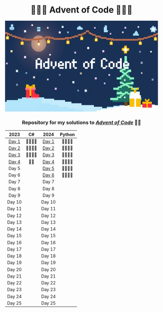 <h1 align="center">🎅🏻🎄 Advent of Code 🎄🎅🏻</h1>

<p align="center">
  <img src="Assets/AoC-banner.jpg" alt="Advent of Code Banner" style="width: 800px; height: 300px;">
</p>
<h3 align="center"> Repository for my solutions to <a href="https://adventofcode.com/"><em>Advent of Code</em></a> 🎅🏻</h3>

<div align="center">

|  2023                                         |  C#  |  2024  | Python                                      |
|:---------------------------------------------:|:----:|:------:|:-------------------------------------------:|
|  [Day 1](https://adventofcode.com/2023/day/1) | 🎅🏻🎅🏻 |  [Day 1](https://adventofcode.com/2024/day/1) |  🎅🏻🎅🏻  |
|  [Day 2](https://adventofcode.com/2023/day/2) | 🎅🏻🎅🏻 |  [Day 2](https://adventofcode.com/2024/day/2) |  🎅🏻🎅🏻  |
|  [Day 3](https://adventofcode.com/2023/day/3) | 🎅🏻🎅🏻 |  [Day 3](https://adventofcode.com/2024/day/3) |  🎅🏻🎅🏻  |
|  [Day 4](https://adventofcode.com/2023/day/4) |  🎅🏻  |  [Day 4](https://adventofcode.com/2024/day/4) |  🎅🏻🎅🏻  |
|  Day 5                                        |      |  [Day 5](https://adventofcode.com/2024/day/5) |  🎅🏻🎅🏻  |
|  Day 6                                        |      |  [Day 6](https://adventofcode.com/2024/day/6) |  🎅🏻🎅🏻  |
|  Day 7                                        |      |  Day 7 |        |
|  Day 8                                        |      |  Day 8 |        |
|  Day 9                                        |      |  Day 9 |        |
| Day 10                                        |      | Day 10 |        |
| Day 11                                        |      | Day 11 |        |
| Day 12                                        |      | Day 12 |        |
| Day 13                                        |      | Day 13 |        |
| Day 14                                        |      | Day 14 |        |
| Day 15                                        |      | Day 15 |        |
| Day 16                                        |      | Day 16 |        |
| Day 17                                        |      | Day 17 |        |
| Day 18                                        |      | Day 18 |        |
| Day 19                                        |      | Day 19 |        |
| Day 20                                        |      | Day 20 |        |
| Day 21                                        |      | Day 21 |        |
| Day 22                                        |      | Day 22 |        |
| Day 23                                        |      | Day 23 |        |
| Day 24                                        |      | Day 24 |        |
| Day 25                                        |      | Day 25 |        |

</div>
